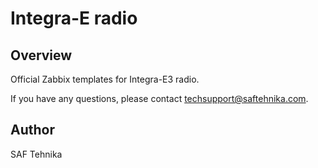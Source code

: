 # Integra-E radio

## Overview

Official Zabbix templates for Integra-E3 radio.

 
If you have any questions, please contact techsupport@saftehnika.com.

## Author

SAF Tehnika
